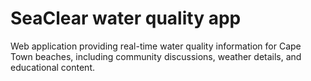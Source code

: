 # SeaClear water quality app
 Web application providing real-time water quality information for Cape Town beaches, including community discussions, weather details, and educational content.
